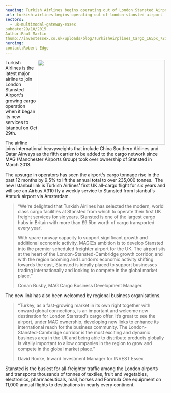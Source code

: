 ```yaml
---
heading: Turkish Airlines begins operating out of London Stansted Airport
url: turkish-airlines-begins-operating-out-of-london-stansted-airport
sectors:
  - uk-multimodal-gateway-essex 
pubdate:29/10/2015
Author:Paul Martin
thumb://investessex.co.uk/uploads/blog/TurkishAirplines_Cargo_165px_72dpi.jpg
heroimg:
contact:Robert Edge
---
```

<p><img alt='' src='http://www.investessex.co.uk/uploads/about/TurkishAirplines_Cargo_400_72dpi.jpg' style='width: 400px; height: 266px; float: right; margin-left: 2px; margin-right: 2px;'/>Turkish Airlines is the latest major airline to join London Stansted Airport¹s growing cargo operation when it began its new services to Istanbul on Oct 29th.</p><p>The airline joins international heavyweights that include China Southern Airlines and Qatar Airways as the fifth carrier to be added to the cargo network since MAG (Manchester Airports Group) took over ownership of Stansted in March 2013.</p><p>The upsurge in operators has seen the airport¹s cargo tonnage rise in the past 12 months by 9.5% to lift the annual total to over 235,000 tonnes.  The new Istanbul link is Turkish Airlines¹ first UK all-cargo flight for six years and will see an Airbus A310 fly a weekly service to Stansted from Istanbul¹s Ataturk airport via Amsterdam.</p><blockquote><p>“We're delighted that Turkish Airlines has selected the modern, world class cargo facilities at Stansted from which to operate their first UK freight services for six years. Stansted is one of the largest cargo hubs in Britain with more than £9.5bn worth of cargo transported every year'.</p><p>With spare runway capacity to support significant growth and additional economic activity, MAGŒs ambition is to develop Stansted into the premier scheduled freighter airport for the UK. The airport sits at the heart of the London-Stansted-Cambridge growth corridor, and with the region booming and London’s economic activity shifting towards the east, Stansted is ideally placed to support businesses trading internationally and looking to compete in the global market place.”</p><p>Conan Busby, MAG Cargo Business Development Manager.</p></blockquote><p>The new link has also been welcomed by regional business organisations. </p><blockquote><p>“Turkey, as a fast-growing market in its own right together with onward global connections, is an important and welcome new destination for London Stansted’s cargo offer. It’s great to see the airport, under MAG ownership, developing new links to enhance its international reach for the business community. The London-Stansted-Cambridge corridor is the most exciting and dynamic business area in the UK and being able to distribute products globally is vitally important to allow companies in the region to grow and compete in the global market place.”</p><p>David Rooke, Inward Investment Manager for INVEST Essex</p></blockquote><p>Stansted is the busiest for all-freighter traffic among the London airports and transports thousands of tonnes of textiles, fruit and vegetables, electronics, pharmaceuticals, mail, horses and Formula One equipment on 11,000 annual flights to destinations in nearly every continent.</p>